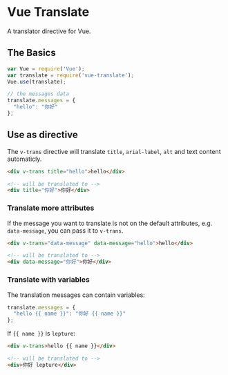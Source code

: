 # Vue Translate

A translator directive for Vue.


## The Basics

```js
var Vue = require('Vue');
var translate = require('vue-translate');
Vue.use(translate);

// the messages data
translate.messages = {
  "hello": "你好"
};
```

## Use as directive

The `v-trans` directive will translate `title`, `arial-label`, `alt` and text content
automaticly.

```html
<div v-trans title="hello">hello</div>

<!-- will be translated to -->
<div title="你好">你好</div>
```

### Translate more attributes

If the message you want to translate is not on the default attributes, e.g. `data-message`,
you can pass it to `v-trans`.

```html
<div v-trans="data-message" data-message="hello">hello</div>

<!-- will be translated to -->
<div data-message="你好">你好</div>
```

### Translate with variables

The translation messages can contain variables:

```js
translate.messages = {
  "hello {{ name }}": "你好 {{ name }}"
};
```

If `{{ name }}` is `lepture`:

```html
<div v-trans>hello {{ name }}</div>

<!-- will be translated to -->
<div>你好 lepture</div>
```
